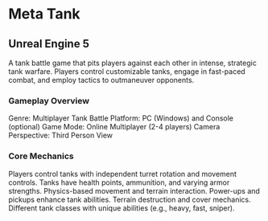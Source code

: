 # Meta Tank 
## Unreal Engine 5

A tank battle game that pits players against each other in intense, strategic tank warfare. Players control customizable tanks, engage in fast-paced combat, and employ tactics to outmaneuver opponents.

### Gameplay Overview
Genre: Multiplayer Tank Battle
Platform: PC (Windows) and Console (optional)
Game Mode: Online Multiplayer (2-4 players)
Camera Perspective: Third Person View

### Core Mechanics
Players control tanks with independent turret rotation and movement controls.
Tanks have health points, ammunition, and varying armor strengths.
Physics-based movement and terrain interaction.
Power-ups and pickups enhance tank abilities.
Terrain destruction and cover mechanics.
Different tank classes with unique abilities (e.g., heavy, fast, sniper).
